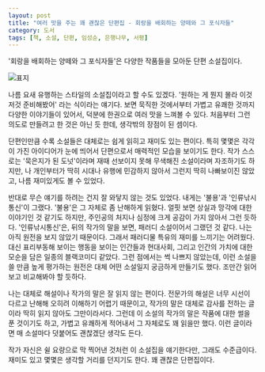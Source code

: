 ```yaml
---
layout: post
title: "여러 맛을 주는 꽤 괜찮은 단편집 - 회랑을 배회하는 양떼와 그 포식자들"
category: 도서
tags: [책, 소설, 단편, 임성순, 은행나무, 서평]
---
```


'회랑을 배회하는 양떼와 그 포식자들'은
다양한 작품들을 모아둔 단편 소설집이다.

![표지](https://lh3.googleusercontent.com/Yaf4JUOQEauLHlQZisnSKkvmvbVK4z6ZR-HTu0okQB4BLl8D2zadB_dHcbqh_7OWvi7gDQic410kiw=s480)

나름 요새 유행하는 스타일의 소설집이라고 할 수도 있겠다.
'원하는 게 뭔지 몰라 이것 저것 준비해봤어' 라는 식이라는 얘기다.
보면 묵직한 것에서부터 가볍고 유쾌한 것까지 다양한 이야기들이 있어서,
덕분에 한권으로 여러 맛을 느껴볼 수 있다.
처음부터 그런 의도로 만들려고 한 것은 아닌 듯 한데,
생각밖의 장점이 된 셈이다.

단편인만큼 수록 소설들은 대체로는 쉽게 읽히고 재미도 있는 편이다.
특히 몇몇은 각각이 가진 아이디어가 눈에 띄어서
단편으로서 매력적인 모습을 보이기도 한다.
작가 스스로는 '묵은지가 된 도넛'이라며 재때 선보이지 못해 무색해진 소설이라며 자조하기도 하지만,
나 개인부터가 딱히 시대나 유행에 민감하지 않아서 그런지 딱히 나빠보이진 않았고,
나름 재미있게도 볼 수 있었다.

반대로 무슨 얘기를 하려는 건지 잘 와닿지 않는 것도 있었다.
내게는 '불용'과 '인류낚시통신'이 그랬다.
'불용'은 그 자체로 좀 난해하게 읽혔다.
얼핏 보면 상실과 망각에 대한 이야기인 것 같기도 하지만,
주인공의 처지나 심정에 크게 공감이 가지 않아서 그런 듯하다.
'인류낚시통신'은, 뒤의 작가의 말을 보면, 패러디 소설이어서 그랬던 것 같다.
나는 아직 원전을 보지 않았기 때문이다.
그래서 패러디물 특유의 재미를 느끼기는 어려웠다.
대신 표리부동해 보이는 행동을 보이는 인간들과 현대사회, 그리고 인간의 가치에 대한 모순을 담은 일종의 블랙코미디 같았다.
그런 점에서는 썩 나쁘지 않았는데,
이런 소설을 쓸 만큼 높게 평가하는 원전은 대체 어떤 소설일지 궁금하게 만들기도 했다.
조만간 읽어보고 비교해봐야 할 듯하다.

나는 대체로 해설이나 작가의 말은 잘 읽지 않는 편이다.
전문가의 해설은 너무 시선이 다르고 난해해 오히려 이해하기 어렵기 때문이고,
작가의 말은 대체로 감사를 전하는 글이라 딱히 읽지 않아도 그만이라서다.
그런데 이 소설의 작가의 말은 작품에 대한 썰을 푼 것이기도 하고,
가볍고 유쾌하게 적어내서 그 자체로도 꽤 읽을만 했다.
이런 글이라면 매 소설마다 덧붙어도 괜찮겠단 생각도 든다.

작가 자신은 쉴 요량으로 막 찍어낸 것처런 이 소설집을 얘기한다만, 그래도 수준급이다.
재미도 있고 몇몇은 생각할 거리를 던지기도 한다.
꽤 괜찮은 단편집이다.
